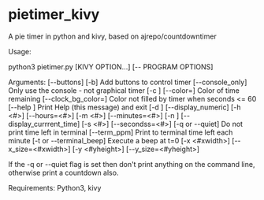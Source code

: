 # pietimer_kivy
A pie timer in python and kivy, based on ajrepo/countdowntimer

Usage: 

python3 pietimer.py [KIVY OPTION...] [-- PROGRAM OPTIONS]

Arguments:
  [--buttons] [-b] Add buttons to control timer
  [--console_only] Only use the console - not graphical timer
  [-c <color>] [--color=<color>] Color of time remaining
  [--clock_bg_color=<color>] Color not filled by timer when seconds <= 60
  [--help ]   Print Help (this message) and exit
  [-d ] [--display_numeric]
  [-h <#>] [--hours=<#>]
  [-m <#>] [--minutes=<#>]
  [-n ] [--display_currrent_time]
  [-s <#>] [--secondss=<#>]
  [-q or --quiet]  Do not print time left in terminal
  [--term_ppm] Print to terminal time left each minute
  [-t or --terminal_beep] Execute a beep at t=0
  [-x <#xwidth>] [--x_size=<#xwidth>]
  [-y <#yheight>] [--y_size=<#yheight>]


If the -q or --quiet flag is set then don't print anything on the command line, otherwise print a countdown also.

Requirements:
Python3, kivy
